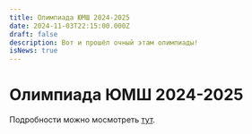 ```yaml
---
title: Олимпиада ЮМШ 2024-2025
date: 2024-11-03T22:15:00.000Z
draft: false
description: Вот и прошёл очный этам олимпиады!
isNews: true
---
```

# Олимпиада ЮМШ 2024-2025

Подробности можно мосмотреть [тут](/olymp).
